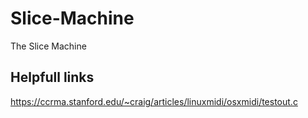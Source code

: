 Slice-Machine
=============

The Slice Machine

Helpfull links
--------------
https://ccrma.stanford.edu/~craig/articles/linuxmidi/osxmidi/testout.c
